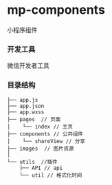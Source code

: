 # mp-components
小程序组件

### 开发工具

微信开发者工具

### 目录结构

```shell
├── app.js  
├── app.json 
├── app.wxss
├── pages  // 页面
│    └── index // 主页
├── components // 公共组件
│    └── shareView // 分享
├── images  // 图片资源
│      
└── utils  //插件
    ├── API // api
    └── util // 格式化时间
```